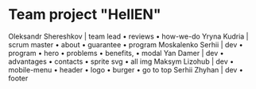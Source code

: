# Team project "HellEN"

Oleksandr Shereshkov | team lead
•	reviews 
•	how-we-do
Yryna Kudria | scrum master
•	about
•	guarantee
•	program
Moskalenko Serhii | dev
•	program
•	hero
•	problems
•	benefits,
•	modal
Yan Damer | dev
•	advantages
•	contacts
•	sprite svg
•	all img
Maksym Lizohub  | dev
•	mobile-menu
•	header
•	logo
•	burger
•	go to top
Serhii Zhyhan | dev
•	footer

